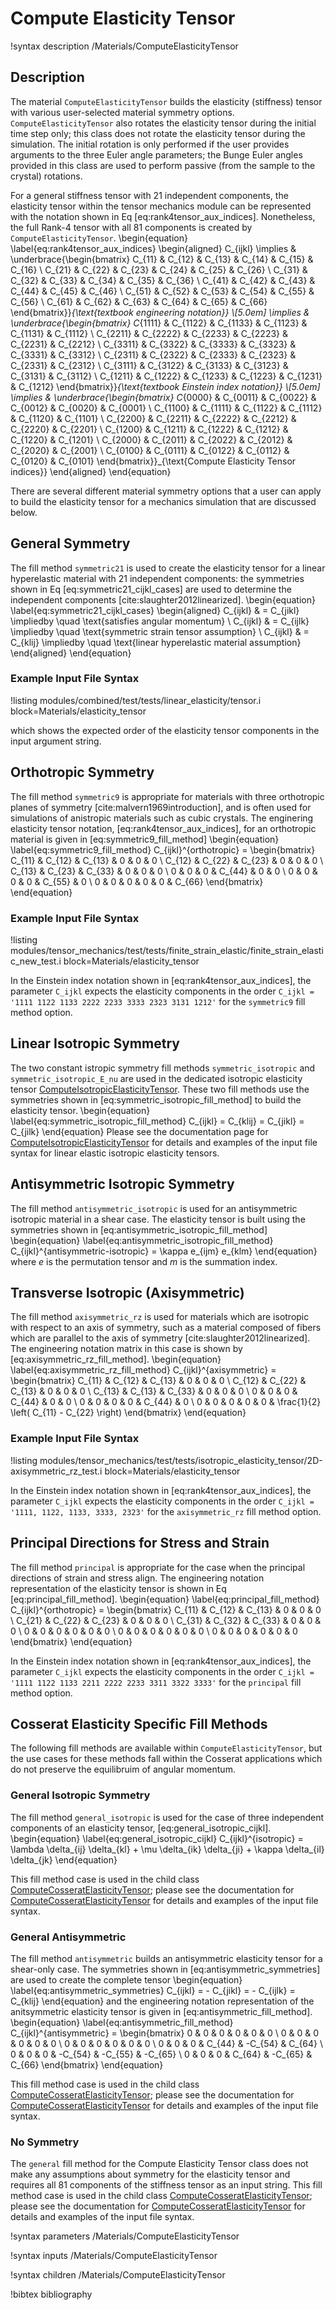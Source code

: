 # Compute Elasticity Tensor

!syntax description /Materials/ComputeElasticityTensor

## Description

The material `ComputeElasticityTensor` builds the elasticity (stiffness) tensor with various
user-selected material symmetry options.  `ComputeElasticityTensor` also rotates the elasticity
tensor during the initial time step only; this class does not rotate the elasticity tensor during the
simulation.  The initial rotation is only performed if the user provides arguments to the three Euler
angle parameters; the Bunge Euler angles provided in this class are used to perform passive (from the
sample to the crystal) rotations.

For a general stiffness tensor with 21 independent components, the elasticity tensor within the
tensor mechanics module can be represented with the notation shown in Eq
[eq:rank4tensor_aux_indices].  Nonetheless, the full Rank-4 tensor with all 81 components is
created by `ComputeElasticityTensor`.
\begin{equation}
\label{eq:rank4tensor_aux_indices}
  \begin{aligned}
        C_{ijkl} \implies & \underbrace{\begin{bmatrix}
                      C_{11} & C_{12} & C_{13} & C_{14} & C_{15} & C_{16} \\
                      C_{21} & C_{22} & C_{23} & C_{24} & C_{25} & C_{26} \\
                      C_{31} & C_{32} & C_{33} & C_{34} & C_{35} & C_{36} \\
                      C_{41} & C_{42} & C_{43} & C_{44} & C_{45} & C_{46} \\
                      C_{51} & C_{52} & C_{53} & C_{54} & C_{55} & C_{56} \\
                      C_{61} & C_{62} & C_{63} & C_{64} & C_{65} & C_{66}
                      \end{bmatrix}}_{\text{textbook engineering notation}} \\[5.0em]
         \implies & \underbrace{\begin{bmatrix}
                                   C_{1111} & C_{1122} & C_{1133} & C_{1123} & C_{1131} & C_{1112} \\
                                   C_{2211} & C_{2222} & C_{2233} & C_{2223} & C_{2231} & C_{2212} \\
                                   C_{3311} & C_{3322} & C_{3333} & C_{3323} & C_{3331} & C_{3312} \\
                                   C_{2311} & C_{2322} & C_{2333} & C_{2323} & C_{2331} & C_{2312} \\
                                   C_{3111} & C_{3122} & C_{3133} & C_{3123} & C_{3131} & C_{3112} \\
                                   C_{1211} & C_{1222} & C_{1233} & C_{1223} & C_{1231} & C_{1212}
                                   \end{bmatrix}}_{\text{textbook Einstein index notation}} \\[5.0em]
         \implies & \underbrace{\begin{bmatrix}
                      C_{0000} & C_{0011} & C_{0022} & C_{0012} & C_{0020} & C_{0001} \\
                      C_{1100} & C_{1111} & C_{1122} & C_{1112} & C_{1120} & C_{1101} \\
                      C_{2200} & C_{2211} & C_{2222} & C_{2212} & C_{2220} & C_{2201} \\
                      C_{1200} & C_{1211} & C_{1222} & C_{1212} & C_{1220} & C_{1201} \\
                      C_{2000} & C_{2011} & C_{2022} & C_{2012} & C_{2020} & C_{2001} \\
                      C_{0100} & C_{0111} & C_{0122} & C_{0112} & C_{0120} & C_{0101}
                      \end{bmatrix}}_{\text{Compute Elasticity Tensor indices}}
  \end{aligned}
\end{equation}

There are several different material symmetry options that a user can apply to build the elasticity
tensor for a mechanics simulation that are discussed below.

## General Symmetry

The fill method `symmetric21` is used to create the elasticity tensor for a linear hyperelastic
material with 21 independent components: the symmetries shown in Eq
[eq:symmetric21_cijkl_cases] are used to determine the independent components
[cite:slaughter2012linearized].
\begin{equation}
\label{eq:symmetric21_cijkl_cases}
  \begin{aligned}
    C_{ijkl} & = C_{jikl} \impliedby \quad \text{satisfies angular momentum} \\
    C_{ijkl} & = C_{ijlk} \impliedby \quad \text{symmetric strain tensor assumption} \\
    C_{ijkl} & = C_{klij} \impliedby \quad \text{linear hyperelastic material assumption}
  \end{aligned}
\end{equation}

### Example Input File Syntax

!listing modules/combined/test/tests/linear_elasticity/tensor.i block=Materials/elasticity_tensor

which shows the expected order of the elasticity tensor components in the input argument string.

## Orthotropic Symmetry

The fill method `symmetric9` is appropriate for materials with three orthotropic planes of symmetry
[cite:malvern1969introduction], and is often used for simulations of anistropic materials such as
cubic crystals.  The enginering elasticity tensor notation, [eq:rank4tensor_aux_indices],
for an orthotropic material is given in [eq:symmetric9_fill_method]
\begin{equation}
\label{eq:symmetric9_fill_method}
C_{ijkl}^{orthotropic} = \begin{bmatrix}
              C_{11} & C_{12} & C_{13} &      0 &      0 &      0 \\
              C_{12} & C_{22} & C_{23} &      0 &      0 &      0 \\
              C_{13} & C_{23} & C_{33} &      0 &      0 &      0 \\
                   0 &      0 &      0 & C_{44} &      0 &      0 \\
                   0 &      0 &      0 &      0 & C_{55} &      0 \\
                   0 &      0 &      0 &      0 &      0 & C_{66}
              \end{bmatrix}
\end{equation}

### Example Input File Syntax

!listing modules/tensor_mechanics/test/tests/finite_strain_elastic/finite_strain_elastic_new_test.i block=Materials/elasticity_tensor

In the Einstein index notation shown in [eq:rank4tensor_aux_indices], the parameter `C_ijkl`
expects the elasticity components in the order `C_ijkl = '1111 1122 1133 2222 2233 3333 2323 3131
1212'` for the `symmetric9` fill method option.

## Linear Isotropic Symmetry

The two constant istropic symmetry fill methods `symmetric_isotropic` and `symmetric_isotropic_E_nu`
are used in the dedicated isotropic elasticity tensor
[ComputeIsotropicElasticityTensor](/ComputeIsotropicElasticityTensor.md).  These two fill methods use
the symmetries shown in [eq:symmetric_isotropic_fill_method] to build the elasticity tensor.
\begin{equation}
\label{eq:symmetric_isotropic_fill_method}
C_{ijkl} = C_{klij} = C_{jikl} = C_{jilk}
\end{equation}
Please see the documentation page for [ComputeIsotropicElasticityTensor](/ComputeIsotropicElasticityTensor.md) for details and examples of the input file syntax for linear elastic isotropic elasticity tensors.

## Antisymmetric Isotropic Symmetry

The fill method `antisymmetric_isotropic` is used for an antisymmetric isotropic material in a shear
case.  The elasticity tensor is built using the symmetries shown in
[eq:antisymmetric_isotropic_fill_method]
\begin{equation}
\label{eq:antisymmetric_isotropic_fill_method}
C_{ijkl}^{antisymmetric-isotropic} = \kappa e_{ijm} e_{klm}
\end{equation}
where $e$ is the permutation tensor and $m$ is the summation index.

## Transverse Isotropic (Axisymmetric)

The fill method `axisymmetric_rz` is used for materials which are isotropic with respect to an axis of symmetry, such as a material composed of fibers which are parallel to the axis of symmetry [cite:slaughter2012linearized].
The engineering notation matrix in this case is shown by [eq:axisymmetric_rz_fill_method].
\begin{equation}
\label{eq:axisymmetric_rz_fill_method}
C_{ijkl}^{axisymmetric} = \begin{bmatrix}
              C_{11} & C_{12} & C_{13} &      0 &      0 &      0 \\
              C_{12} & C_{22} & C_{13} &      0 &      0 &      0 \\
              C_{13} & C_{13} & C_{33} &      0 &      0 &      0 \\
                   0 &      0 &      0 & C_{44} &      0 &      0 \\
                   0 &      0 &      0 &      0 & C_{44} &      0 \\
                   0 &      0 &      0 &      0 &      0 & \frac{1}{2} \left( C_{11} - C_{22} \right)
              \end{bmatrix}
\end{equation}

### Example Input File Syntax

!listing modules/tensor_mechanics/test/tests/isotropic_elasticity_tensor/2D-axisymmetric_rz_test.i
         block=Materials/elasticity_tensor

In the Einstein index notation shown in [eq:rank4tensor_aux_indices], the parameter `C_ijkl`
expects the elasticity components in the order `C_ijkl = '1111, 1122, 1133, 3333, 2323'` for the
`axisymmetric_rz` fill method option.

## Principal Directions for Stress and Strain

The fill method `principal` is appropriate for the case when the principal directions of strain and
stress align.  The engineering notation representation of the elasticity tensor is shown in Eq
[eq:principal_fill_method].
\begin{equation}
\label{eq:principal_fill_method}
C_{ijkl}^{orthotropic} = \begin{bmatrix}
              C_{11} & C_{12} & C_{13} &      0 &      0 &      0 \\
              C_{21} & C_{22} & C_{23} &      0 &      0 &      0 \\
              C_{31} & C_{32} & C_{33} &      0 &      0 &      0 \\
                   0 &      0 &      0 &      0 &      0 &      0 \\
                   0 &      0 &      0 &      0 &      0 &      0 \\
                   0 &      0 &      0 &      0 &      0 &      0
              \end{bmatrix}
\end{equation}

In the Einstein index notation shown in [eq:rank4tensor_aux_indices], the parameter `C_ijkl`
expects the elasticity components in the order `C_ijkl = '1111 1122 1133 2211 2222 2233 3311 3322
3333'` for the `principal` fill method option.

## Cosserat Elasticity Specific Fill Methods

The following fill methods are available within `ComputeElasticityTensor`, but the use cases for
these methods fall within the Cosserat applications which do not preserve the equilibruim of angular
momentum.

### General Isotropic Symmetry

The fill method `general_isotropic` is used for the case of three independent components of an
elasticity tensor, [eq:general_isotropic_cijkl].
\begin{equation}
\label{eq:general_isotropic_cijkl}
C_{ijkl}^{isotropic} = \lambda \delta_{ij} \delta_{kl} + \mu \delta_{ik} \delta_{ji} + \kappa \delta_{il} \delta_{jk}
\end{equation}

This fill method case is used in the child class
[ComputeCosseratElasticityTensor](/ComputeCosseratElasticityTensor.md); please see the documentation
for [ComputeCosseratElasticityTensor](/ComputeCosseratElasticityTensor.md) for details and examples
of the input file syntax.

### General Antisymmetric

The fill method `antisymmetric` builds an antisymmetric elasticity tensor for a shear-only case.  The
symmetries shown in [eq:antisymmetric_symmetries] are used to create the complete tensor
\begin{equation}
\label{eq:antisymmetric_symmetries}
C_{ijkl} = - C_{jikl} = - C_{ijlk} = C_{klij}
\end{equation}
and the engineering notation representation of the anitsymmetric elasticity tensor is given in
[eq:antisymmetric_fill_method].
\begin{equation}
\label{eq:antisymmetric_fill_method}
C_{ijkl}^{antisymmetric} = \begin{bmatrix}
                   0 &      0 &      0 &      0 &      0 &      0 \\
                   0 &      0 &      0 &      0 &      0 &      0 \\
                   0 &      0 &      0 &      0 &      0 &      0 \\
                   0 &      0 &      0 &  C_{44} & -C_{54} &  C_{64} \\
                   0 &      0 &      0 & -C_{54} & -C_{55} & -C_{65} \\
                   0 &      0 &      0 &  C_{64} & -C_{65} &  C_{66}
              \end{bmatrix}
\end{equation}

This fill method case is used in the child class
[ComputeCosseratElasticityTensor](/ComputeCosseratElasticityTensor.md); please see the documentation
for [ComputeCosseratElasticityTensor](/ComputeCosseratElasticityTensor.md) for details and examples
of the input file syntax.

### No Symmetry

The `general` fill method for the Compute Elasticity Tensor class does not make any assumptions about
symmetry for the elasticity tensor and requires all 81 components of the stiffness tensor as an input
string.  This fill method case is used in the child class
[ComputeCosseratElasticityTensor](/ComputeCosseratElasticityTensor.md); please see the documentation
for [ComputeCosseratElasticityTensor](/ComputeCosseratElasticityTensor.md) for details and examples
of the input file syntax.


!syntax parameters /Materials/ComputeElasticityTensor

!syntax inputs /Materials/ComputeElasticityTensor

!syntax children /Materials/ComputeElasticityTensor

!bibtex bibliography
